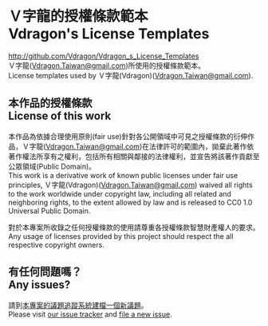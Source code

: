 # Ｖ字龍的授權條款範本<br />Vdragon's License Templates
<http://github.com/Vdragon/Vdragon_s_License_Templates>  
Ｖ字龍(<Vdragon.Taiwan@gmail.com>)所使用的授權條款範本。  
License templates used by Ｖ字龍(Vdragon)(<Vdragon.Taiwan@gmail.com>).

## 本作品的授權條款<br />License of this work
本作品為依據合理使用原則(fair use)針對各公開領域中可見之授權條款的衍伸作品，Ｖ字龍(<Vdragon.Taiwan@gmail.com>)在法律許可的範圍內，拋棄此著作依著作權法所享有之權利，包括所有相關與鄰接的法律權利，並宣告將該著作貢獻至公眾領域(Public Domain)。  
This work is a derivative work of known public licenses under fair use principles, Ｖ字龍(Vdragon)(<Vdragon.Taiwan@gmail.com>) waived all rights to the work worldwide under copyright law, including all related and neighboring rights, to the extent allowed by law and is released to CC0 1.0 Universal Public Domain.

對於本專案所收錄之任何授權條款的使用請尊重各授權條款智慧財產權人的要求。  
Any usage of licenses provided by this project should respect the all respective copyright owners.

## 有任何問題嗎？<br />Any issues?
請到[本專案的議題追蹤系統](http://github.com/Vdragon/Vdragon_s_License_Templates/issues)[建檔一個新議題](http://github.com/Vdragon/Vdragon_s_License_Templates/issues/new)。  
Please visit [our issue tracker](http://github.com/Vdragon/Vdragon_s_License_Templates/issues) and [file a new issue](http://github.com/Vdragon/Vdragon_s_License_Templates/issues/new).
